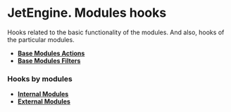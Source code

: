 # JetEngine. Modules hooks

Hooks related to the basic functionality of the modules. And also, hooks of the particular modules. 

* **<a href="/01-jet-engine/01-hooks/15-modules/actions.md">Base Modules Actions</a>**
* **<a href="/01-jet-engine/01-hooks/15-modules/filters.md">Base Modules Filters</a>**

### Hooks by modules

* **<a href="/01-jet-engine/01-hooks/15-modules/01-internal">Internal Modules</a>**
* **<a href="/01-jet-engine/01-hooks/15-modules/02-external">External Modules</a>**